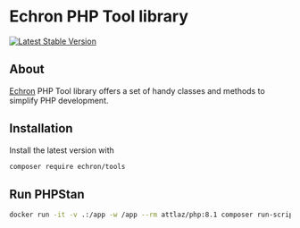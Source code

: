 # Echron PHP Tool library

[![Latest Stable Version](https://img.shields.io/packagist/v/echron/tools.svg)](https://packagist.org/packages/echron/tools)

## About

[Echron](https://echron.com) PHP Tool library offers a set of handy classes and methods to simplify PHP development.

## Installation

Install the latest version with

```bash
composer require echron/tools
```

## Run PHPStan

```bash
docker run -it -v .:/app -w /app --rm attlaz/php:8.1 composer run-script phpstan
```

